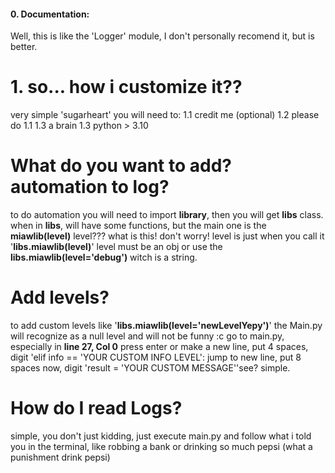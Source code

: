 #### 0. Documentation:
Well, this is like the 'Logger' module, I don't personally recomend it, but is better.

# 1. so... how i customize it??
very simple 'sugarheart' you will need to:
1.1 credit me (optional) 
1.2 please do 1.1
1.3 a brain
1.3 python > 3.10

# What do you want to add? automation to log?
to do automation you will need to import **library**, then you will get **libs** class.
when in **libs**, will have some functions, but the main one is the **miawlib(level)** level??? what is this!
don't worry! level is just when you call it '**libs.miawlib(level)**' level must be an obj or use the
**libs.miawlib(level='debug')** witch is a string.

# Add levels?
to add custom levels like '**libs.miawlib(level='newLevelYepy')**' the Main.py will recognize as a null level and
will not be funny :c
go to main.py, especially in **line 27, Col 0** press enter or make a new line, put 4 spaces, digit 'elif info == 'YOUR CUSTOM INFO LEVEL':
jump to new line, put 8 spaces now, digit 'result = 'YOUR CUSTOM MESSAGE''see? simple.

# How do I read Logs?
simple, you don't
just kidding, just execute main.py and follow what i told you in the terminal, like robbing a bank or drinking so much pepsi (what a punishment drink pepsi)
